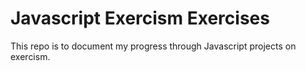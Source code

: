 # Javascript Exercism Exercises
This repo is to document my progress through Javascript projects on exercism.